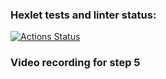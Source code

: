### Hexlet tests and linter status:
[![Actions Status](https://github.com/ivan24/python-project-lvl1/workflows/hexlet-check/badge.svg)](https://github.com/ivan24/python-project-lvl1/actions)

### Video recording for step 5 
[//]: # (View the recording at:)
[//]: # (    https://asciinema.org/a/lxIfq92u77hL87ebo8Q6AOUXu)
